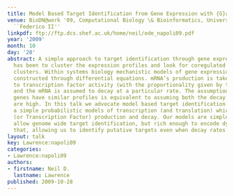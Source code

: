 ```yaml
---
title: Model Based Target Identification from Gene Expression with {G}aussian Processes
venue: BioDN@work '09, Computational Biology \& Bioinformatics, University of Naples
  ``Federico II''
linkpdf: ftp://ftp.dcs.shef.ac.uk/home/neil/ode_napoli09.pdf
year: '2009'
month: 10
day: '28'
abstract: A simple approach to target identification through gene expression studies
  has been to cluster the expression profiles and look for coregulated genes within
  clusters. Within systems biology mechanistic models of gene expression are typically
  constructed through differential equations. mRNA’s production is taken to be proportional
  to transcription factor activity (with the proportionality given by the sensitivity)
  and the mRNA is assumed to decay at a particular rate. The assumption that coregulated
  genes have similar profiles is equivalent to assuming both the decay and the sensitivity
  are high. In this talk we advocate model based target identification. We develop
  a simple probabilistic models of transcription (and translation) which encode mRNA
  (or Transcription Factor) production and decay. Our models are simple enough to
  allow genome wide target identification, but rich enough to encode dynamical behavior
  that, allowing us to identify putative targets even when decay rates are low.
layout: talk
key: Lawrence:napoli09
categories:
- Lawrence:napoli09
authors:
- firstname: Neil D.
  lastname: Lawrence
published: 2009-10-28
---
```

